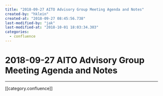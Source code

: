 ```yaml
---
title: "2018-09-27 AITO Advisory Group Meeting Agenda and Notes"
created-by: "hklein"
created-at: "2018-09-27 08:45:56.738"
last-modified-by: "jak"
last-modified-at: "2018-10-01 18:03:34.303"
categories:
  - confluence
---
```


# 2018-09-27 AITO Advisory Group Meeting Agenda and Notes


---

[[category.confluence]]
